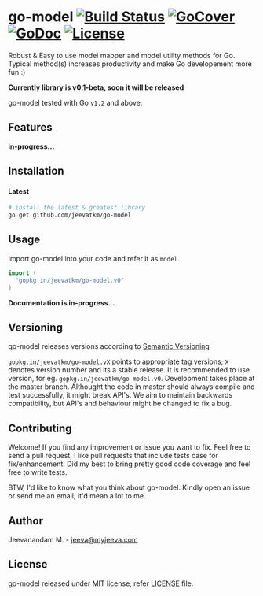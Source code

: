 # go-model [![Build Status](https://travis-ci.org/jeevatkm/go-model.svg?branch=master)](https://travis-ci.org/jeevatkm/go-model) [![GoCover](http://gocover.io/_badge/github.com/jeevatkm/go-model)](http://gocover.io/github.com/jeevatkm/go-model) [![GoDoc](https://godoc.org/github.com/jeevatkm/go-model?status.svg)](https://godoc.org/github.com/jeevatkm/go-model) [![License](https://img.shields.io/badge/license-MIT-blue.svg)](LICENSE)

Robust & Easy to use model mapper and model utility methods for Go. Typical method(s) increases productivity and make Go developement more fun :)

**Currently library is v0.1-beta, soon it will be released**

go-model tested with Go `v1.2` and above.

## Features
**in-progress...**
<!-- Will describe in detail after initial release. I'm sure it will be very helpful, since its born from typical need while developing Go application and utility. -->

## Installation

<!-- #### Stable - Version
Please refer section [Versioning](#versioning) for detailed info.

```sh
# install the library
go get gopkg.in/jeevatkm/go-model.v0
```
 -->
#### Latest
```sh
# install the latest & greatest library
go get github.com/jeevatkm/go-model
```

## Usage
Import go-model into your code and refer it as `model`.
```go
import (
  "gopkg.in/jeevatkm/go-model.v0"
)
```

**Documentation is in-progress...**

## Versioning
go-model releases versions according to [Semantic Versioning](http://semver.org)

`gopkg.in/jeevatkm/go-model.vX` points to appropriate tag versions; `X` denotes version number and its a stable release. It is recommended to use version, for eg. `gopkg.in/jeevatkm/go-model.v0`. Development takes place at the master branch. Althought the code in master should always compile and test successfully, it might break API's. We aim to maintain backwards compatibility, but API's and behaviour might be changed to fix a bug.
 
## Contributing
Welcome! If you find any improvement or issue you want to fix. Feel free to send a pull request, I like pull requests that include tests case for fix/enhancement. Did my best to bring pretty good code coverage and feel free to write tests.

BTW, I'd like to know what you think about go-model. Kindly open an issue or send me an email; it'd mean a lot to me.

## Author
Jeevanandam M. - jeeva@myjeeva.com

## License
go-model released under MIT license, refer [LICENSE](LICENSE) file.
